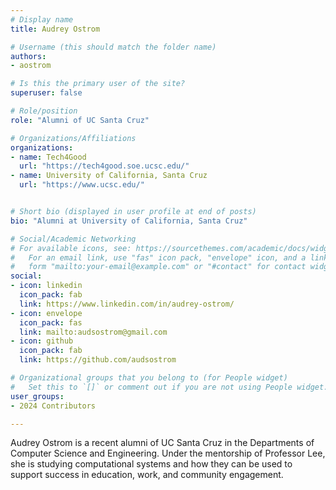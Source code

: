 ```yaml
---
# Display name
title: Audrey Ostrom

# Username (this should match the folder name)
authors:
- aostrom

# Is this the primary user of the site?
superuser: false

# Role/position
role: "Alumni of UC Santa Cruz"

# Organizations/Affiliations
organizations:
- name: Tech4Good
  url: "https://tech4good.soe.ucsc.edu/"
- name: University of California, Santa Cruz
  url: "https://www.ucsc.edu/"


# Short bio (displayed in user profile at end of posts)
bio: "Alumni at University of California, Santa Cruz"

# Social/Academic Networking
# For available icons, see: https://sourcethemes.com/academic/docs/widgets/#icons
#   For an email link, use "fas" icon pack, "envelope" icon, and a link in the
#   form "mailto:your-email@example.com" or "#contact" for contact widget.
social:
- icon: linkedin
  icon_pack: fab
  link: https://www.linkedin.com/in/audrey-ostrom/
- icon: envelope
  icon_pack: fas
  link: mailto:audsostrom@gmail.com
- icon: github
  icon_pack: fab
  link: https://github.com/audsostrom

# Organizational groups that you belong to (for People widget)
#   Set this to `[]` or comment out if you are not using People widget.  
user_groups:
- 2024 Contributors

---
```

Audrey Ostrom is a recent alumni of UC Santa Cruz in the Departments of Computer Science and Engineering. Under the mentorship of Professor Lee, she is studying computational systems and how they can be used to support success in education, work, and community engagement.